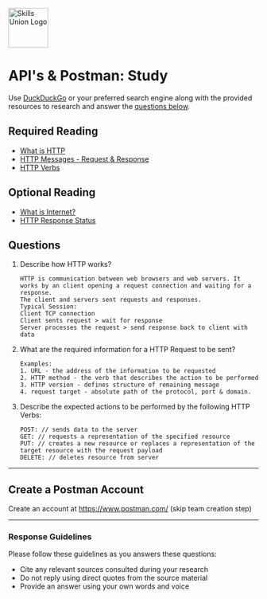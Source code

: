 [<img src="assets/images/su-logo.png" alt="Skills Union Logo" height="80px" />](https://www.skillsunion.com/)

# API's & Postman: Study

Use [DuckDuckGo](https://duckduckgo.com/) or your preferred search engine along with the provided resources to research and answer the [questions below](#questions).

## Required Reading

- [What is HTTP](https://developer.mozilla.org/en-US/docs/Web/HTTP)
- [HTTP Messages - Request & Response](https://developer.mozilla.org/en-US/docs/Web/HTTP/Messages)
- [HTTP Verbs](https://developer.mozilla.org/en-US/docs/Web/HTTP/Methods)

## Optional Reading

- [What is Internet?](https://youtu.be/Dxcc6ycZ73M)
- [HTTP Response Status](https://developer.mozilla.org/en-US/docs/Web/HTTP/Status)

## Questions

1. Describe how HTTP works?

   ```
   HTTP is communication between web browsers and web servers. It works by an client opening a request connection and waiting for a response. 
   The client and servers sent requests and responses. 
   Typical Session: 
   Client TCP connection
   Client sents request > wait for response
   Server processes the request > send response back to client with data

   ```

2. What are the required information for a HTTP Request to be sent?

   ```
   Examples:
   1. URL - the address of the information to be requested
   2. HTTP method - the verb that describes the action to be performed
   3. HTTP version - defines structure of remaining message
   4. request target - absolute path of the protocol, port & domain. 
   ```

3. Describe the expected actions to be performed by the following HTTP Verbs:

   ```
   POST: // sends data to the server
   GET: // requests a representation of the specified resource
   PUT: // creates a new resource or replaces a representation of the target resource with the request payload
   DELETE: // deletes resource from server
   ```

---

## Create a Postman Account

Create an account at https://www.postman.com/ (skip team creation step)

---

### Response Guidelines

Please follow these guidelines as you answers these questions:

- Cite any relevant sources consulted during your research
- Do not reply using direct quotes from the source material
- Provide an answer using your own words and voice
